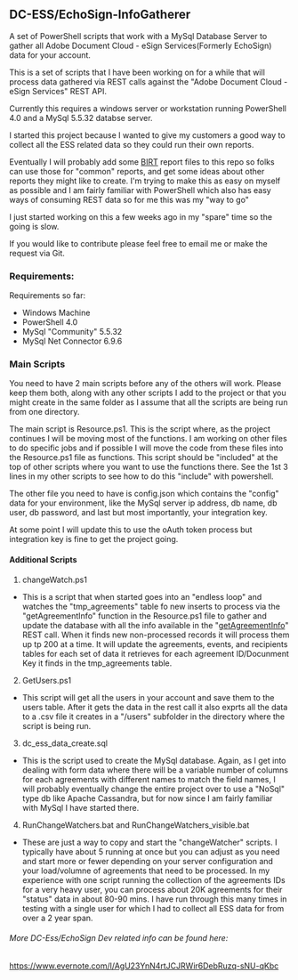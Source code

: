 ## DC-ESS/EchoSign-InfoGatherer
A set of PowerShell scripts that work with a MySql Database Server to gather all Adobe Document Cloud - eSign Services(Formerly EchoSign) data for your account.

This is a set of scripts that I have been working on for a while that will process data gathered via REST calls against the "Adobe Document Cloud - eSign Services" REST API.

Currently this requires a windows server or workstation running PowerShell 4.0 and a MySql 5.5.32 databse server.

I started this project because I wanted to give my customers a good way to collect all the ESS related data so they could run their own reports.

Eventually I will probably add some [BIRT](http://www.eclipse.org/birt/) report files to this repo so folks can use those for "common" reports, and get some ideas about other reports they might like to create.  I'm trying to make this as easy on myself as possible and I am fairly familiar with PowerShell which also has easy ways of consuming REST data so for me this was my "way to go"

I just started working on this a few weeks ago in my "spare" time so the going is slow.

If you would like to contribute please feel free to email me or make the request via Git.

### Requirements:
Requirements so far:

* Windows Machine 
* PowerShell 4.0
* MySql "Community" 5.5.32
* MySql  Net Connector 6.9.6

### Main Scripts
You need to have 2 main scripts before any of the others will work. Please keep them both, along with any other scripts I add to the project or that you might create in the same folder as I assume that all the scripts are being run from one directory.

The main script is Resource.ps1.  This is the script where, as the project continues I will be moving most of the functions.  I am working on other files to do specific jobs and if possible I will move the code from these files into the Resource.ps1 file as functions.  This script should be "included" at the top of other scripts where you want to use the functions there.  See the 1st 3 lines in my other scripts to see how to do this "include" with powershell. 

The other file you need to have is config.json which contains  the "config" data for your environment, like the MySql server ip address, db name, db user, db password, and last but most importantly, your integration key.

At some point I will update this to use the oAuth token process but integration key is fine to get the project going.

#### Additional Scripts

1. changeWatch.ps1

  * This is a script that when started goes into an "endless loop" and watches the "tmp_agreements" table fo new inserts to process via the "getAgreementInfo" function in the Resource.ps1 file to gather and update the database with all the info available in the "[getAgreementInfo](https://secure.echosign.com/public/docs/restapi/v3#!/agreements/_0_1)" REST call. When it finds new non-processed records it will process them up tp 200 at a time.  It will update the agreements, events, and recipients tables for each set of data it retrieves for each agreement ID/Docunment Key it finds in the tmp_agreements table.

2. GetUsers.ps1
 
  * This script will get all the users in your account and save them to the users table. After it gets the data in the rest call it also exprts all the data to a .csv file it creates in a "/users" subfolder in the directory where the script is being run.

3. dc_ess_data_create.sql

  * This is the script used to create the MySql database.  Again, as I get into dealing with form data where there will be a variable number of columns for each agreements with different names to match the field names, I will probably eventually change the entire project over to use a "NoSql" type db like Apache Cassandra, but for now since I am fairly familiar with MySql I have started there.

4. RunChangeWatchers.bat and RunChangeWatchers_visible.bat
  * These are just a way to copy and start the "changeWatcher" scripts. I typically have about 5 running at once but you can adjust as you need and start more or fewer depending on your server configuration and your load/volumne of agreements that need to be processed. In my experience with one script running the collection of the agreements IDs for a very heavy user, you can process about 20K agreements for their "status" data in about 80-90 mins.  I have run through this many times in testing with a single user for which I had to collect all ESS data for from over a 2 year span.



###### More DC-Ess/EchoSign Dev related info can be found here: 
https://www.evernote.com/l/AgU23YnN4rtJCJRWir6DebRuzq-sNU-qKbc


